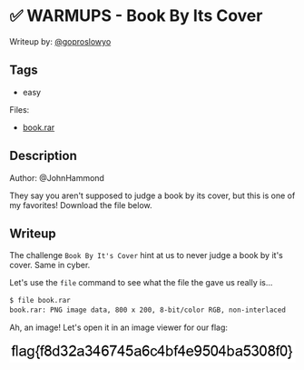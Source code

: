 # ✅ WARMUPS - Book By Its Cover

Writeup by: [@goproslowyo](https://github.com/goproslowyo)

## Tags

- easy

Files:

- [book.rar](./book.rar)

## Description

Author: @JohnHammond

They say you aren't supposed to judge a book by its cover, but this is one of my favorites! Download the file below.

## Writeup

The challenge `Book By It's Cover` hint at us to never judge a book by it's cover. Same in cyber.

Let's use the `file` command to see what the file the gave us really is...

```bash
$ file book.rar
book.rar: PNG image data, 800 x 200, 8-bit/color RGB, non-interlaced
```

Ah, an image! Let's open it in an image viewer for our flag:

![We didn't judge this book.rar by it's cover](./flag.png)
